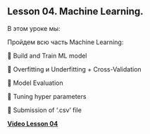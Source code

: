 
## Lesson 04. Machine Learning.

В этом уроке мы:

Пройдем всю часть Machine Learning:


📌    Build and Train ML model

📌    Overfitting и Underfitting + Cross-Validation

📌    Model Evaluation

📌    Tuning hyper parameters 

📌    Submission of ‘.csv’ file

[**Video Lesson 04**](https://youtu.be/Ypiv_2luYTU)
